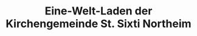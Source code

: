 ---
title: "Eine-Welt-Laden der Kirchengemeinde St. Sixti Northeim"
url: /northeim/eine-welt-laden-der-kirchengemeinde-st-sixti-northeim/
shop: Lebensmittel
---